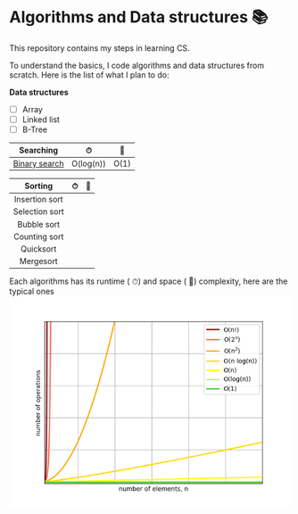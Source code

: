 # Algorithms and Data structures 📚
This repository contains my steps in learning CS.

To understand the basics, I code algorithms and data structures from scratch.
Here is the list of what I plan to do:

**Data structures**
- [ ] Array
- [ ] Linked list
- [ ] B-Tree

| Searching                                   |     ⏱    |  💾  |
|:-------------------------------------------:|:---------:|:----:|
| [Binary search](searching/binary_search.py) | O(log(n)) | O(1) |

| Sorting                                     |     ⏱    |  💾  |
|:-------------------------------------------:|:---------:|:----:|
| Insertion sort |  |  |
| Selection sort |  |  |
| Bubble sort |  | |
| Counting sort |   |   |
| Quicksort |   |   |
| Mergesort |   |   |

Each algorithms has its runtime ( ⏱) and space ( 💾) complexity, here are the typical ones
![big-o](big-o.png)
